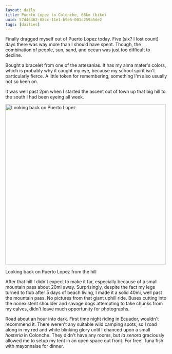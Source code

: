 ```yaml
---
layout: daily
title: Puerto Lopez to Colonche, 66km (bike)
uuid: 57d46462-08cc-11e1-b9e5-001c259a5de2
tags: [dailies]
---
```

Finally dragged myself out of Puerto Lopez today. Five (six? I lost count) days
there was way more than I should have spent. Though, the combination of people,
sun, sand, and ocean was just too difficult to decline.

Bought a bracelet from one of the artesanias. It has my alma mater's colors,
which is probably why it caught my eye, because my school spirit isn't particularly fierce. A little token for remembering, something I'm also usually not so keen on.

It was well past 2pm when I started the ascent out of town up that big hill
to the south I had been eyeing all week.

<div class="caption">
<a href="http://www.flickr.com/photos/ramblurr/6320421200/" title="Looking back
on Puerto Lopez by Ramblurr, on Flickr"><img
src="http://farm7.static.flickr.com/6107/6320421200_731a9254c9.jpg" width="500"
alt="Looking back on Puerto Lopez"></a>
<p>Looking back on Puerto Lopez from the hill</p>
</div>

After that hill I didn't expect to make it far,
especially because of a small mountain pass about 20mi away. Surprisingly,
despite the fact my legs turned to flub after 5 days of beach living, I made it
a solid 40mi, well past the mountain pass. No pictures from that giant uphill
ride. Buses cutting into the nonexistent shoulder and savage dogs
attempting to take chunks from my calves, didn't leave much opportunity for
photographs.

Road about an hour into dark. First time night riding in Ecuador, wouldn't
recommend it. There weren't any suitable wild camping spots, so I road along in
my red and white blinking glory until I chanced upon a small *hosteria* in
Colonche. They didn't have any rooms, but *la senora* graciously allowed me to setup my tent in an open space out front. For free! Tuna fish with mayonnaise for dinner.
